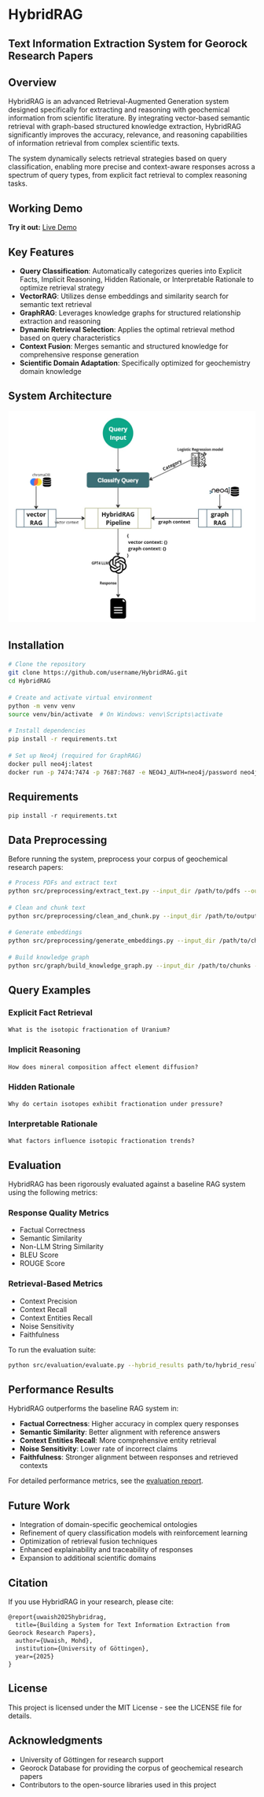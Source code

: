 # HybridRAG

## Text Information Extraction System for Georock Research Papers

## Overview

HybridRAG is an advanced Retrieval-Augmented Generation system designed specifically for extracting and reasoning with geochemical information from scientific literature. By integrating vector-based semantic retrieval with graph-based structured knowledge extraction, HybridRAG significantly improves the accuracy, relevance, and reasoning capabilities of information retrieval from complex scientific texts.

The system dynamically selects retrieval strategies based on query classification, enabling more precise and context-aware responses across a spectrum of query types, from explicit fact retrieval to complex reasoning tasks.

## Working Demo

**Try it out:** [Live Demo](https://georag-app.streamlit.app/)
## Key Features

- **Query Classification**: Automatically categorizes queries into Explicit Facts, Implicit Reasoning, Hidden Rationale, or Interpretable Rationale to optimize retrieval strategy
- **VectorRAG**: Utilizes dense embeddings and similarity search for semantic text retrieval
- **GraphRAG**: Leverages knowledge graphs for structured relationship extraction and reasoning
- **Dynamic Retrieval Selection**: Applies the optimal retrieval method based on query characteristics
- **Context Fusion**: Merges semantic and structured knowledge for comprehensive response generation
- **Scientific Domain Adaptation**: Specifically optimized for geochemistry domain knowledge

## System Architecture

![HybridRAG System Architecture](assets/hybrid.jpg)

## Installation

```bash
# Clone the repository
git clone https://github.com/username/HybridRAG.git
cd HybridRAG

# Create and activate virtual environment
python -m venv venv
source venv/bin/activate  # On Windows: venv\Scripts\activate

# Install dependencies
pip install -r requirements.txt

# Set up Neo4j (required for GraphRAG)
docker pull neo4j:latest
docker run -p 7474:7474 -p 7687:7687 -e NEO4J_AUTH=neo4j/password neo4j:latest
```

## Requirements

```
pip install -r requirements.txt
```

## Data Preprocessing

Before running the system, preprocess your corpus of geochemical research papers:

```bash
# Process PDFs and extract text
python src/preprocessing/extract_text.py --input_dir /path/to/pdfs --output_dir /path/to/output

# Clean and chunk text
python src/preprocessing/clean_and_chunk.py --input_dir /path/to/output --output_dir /path/to/chunks

# Generate embeddings
python src/preprocessing/generate_embeddings.py --input_dir /path/to/chunks --output_dir /path/to/embeddings

# Build knowledge graph
python src/graph/build_knowledge_graph.py --input_dir /path/to/chunks --neo4j_uri bolt://localhost:7687
```



## Query Examples

### Explicit Fact Retrieval
```
What is the isotopic fractionation of Uranium?
```

### Implicit Reasoning
```
How does mineral composition affect element diffusion?
```

### Hidden Rationale
```
Why do certain isotopes exhibit fractionation under pressure?
```

### Interpretable Rationale
```
What factors influence isotopic fractionation trends?
```

## Evaluation

HybridRAG has been rigorously evaluated against a baseline RAG system using the following metrics:

### Response Quality Metrics
- Factual Correctness
- Semantic Similarity
- Non-LLM String Similarity
- BLEU Score
- ROUGE Score

### Retrieval-Based Metrics
- Context Precision
- Context Recall
- Context Entities Recall
- Noise Sensitivity
- Faithfulness

To run the evaluation suite:

```bash
python src/evaluation/evaluate.py --hybrid_results path/to/hybrid_results --baseline_results path/to/baseline_results
```

## Performance Results

HybridRAG outperforms the baseline RAG system in:

- **Factual Correctness**: Higher accuracy in complex query responses
- **Semantic Similarity**: Better alignment with reference answers
- **Context Entities Recall**: More comprehensive entity retrieval
- **Noise Sensitivity**: Lower rate of incorrect claims
- **Faithfulness**: Stronger alignment between responses and retrieved contexts

For detailed performance metrics, see the [evaluation report](docs/evaluation_report.md).


## Future Work

- Integration of domain-specific geochemical ontologies
- Refinement of query classification models with reinforcement learning
- Optimization of retrieval fusion techniques
- Enhanced explainability and traceability of responses
- Expansion to additional scientific domains

## Citation

If you use HybridRAG in your research, please cite:

```
@report{uwaish2025hybridrag,
  title={Building a System for Text Information Extraction from Georock Research Papers},
  author={Uwaish, Mohd},
  institution={University of Göttingen},
  year={2025}
}
```

## License

This project is licensed under the MIT License - see the LICENSE file for details.

## Acknowledgments

- University of Göttingen for research support
- Georock Database for providing the corpus of geochemical research papers
- Contributors to the open-source libraries used in this project
